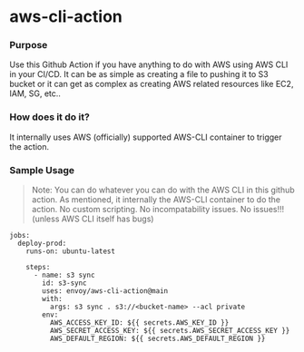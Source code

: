 # aws-cli-action

### Purpose
Use this Github Action if you have anything to do with AWS using AWS CLI in your CI/CD. It can be as simple as creating a file to pushing it to S3 bucket or it can get as complex as creating AWS related resources like EC2, IAM, SG, etc..

### How does it do it?
It internally uses AWS (officially) supported AWS-CLI container to trigger the action.

### Sample Usage

> Note: You can do whatever you can do with the AWS CLI in this github action. As mentioned, it internally the AWS-CLI container to do the action. No custom scripting. No incompatability issues. No issues!!! (unless AWS CLI itself has bugs)


```
jobs:
  deploy-prod:
    runs-on: ubuntu-latest

    steps:
      - name: s3 sync
        id: s3-sync
        uses: envoy/aws-cli-action@main
        with:
          args: s3 sync . s3://<bucket-name> --acl private
        env:
          AWS_ACCESS_KEY_ID: ${{ secrets.AWS_KEY_ID }}
          AWS_SECRET_ACCESS_KEY: ${{ secrets.AWS_SECRET_ACCESS_KEY }}
          AWS_DEFAULT_REGION: ${{ secrets.AWS_DEFAULT_REGION }}
```
